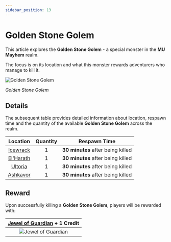```yaml
---
sidebar_position: 13
---
```


# Golden Stone Golem

This article explores the **Golden Stone Golem** - a special monster in the **MU Mayhem** realm.

The focus is on its location and what this monster rewards adventurers who manage to kill it.

![Golden Stone Golem](/img/monsters/special/golden/stone-golem.jpg)

_Golden Stone Golem_

## Details

The subsequent table provides detailed information about location, respawn time and the quantity of the available **Golden Stone Golem** across the realm.

|           Location           | Quantity |           Respawn Time            |
| :--------------------------: | :------: | :-------------------------------: |
|  [Icewrack](/maps/icewrack)  |    1     | **30 minutes** after being killed |
| [El'Harath](/maps/el-harath) |    1     | **30 minutes** after being killed |
|   [Ultoria](/maps/ultoria)   |    1     | **30 minutes** after being killed |
|  [Ashkavor](/maps/ashkavor)  |    1     | **30 minutes** after being killed |

## Reward

Upon successfully killing a **Golden Stone Golem**, players will be rewarded with:

| [Jewel of Guardian](/items/jewels/regular-jewels/jewel-of-guardian) + **1 Credit** |
| :--------------------------------------------------------------------------------: |
|                ![Jewel of Guardian](/img/items/jewels/guardian.png)                |
